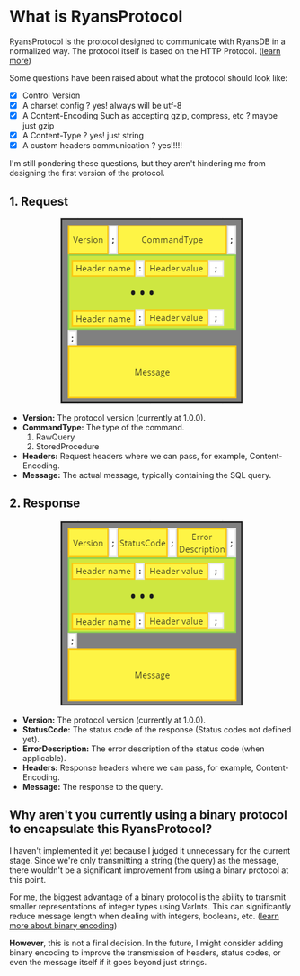 # What is RyansProtocol

RyansProtocol is the protocol designed to communicate with RyansDB in a normalized way. The protocol itself is based on the HTTP Protocol. ([learn more](https://datatracker.ietf.org/doc/html/rfc2616))

Some questions have been raised about what the protocol should look like:

- [X] Control Version
- [X] A charset config ? yes! always will be utf-8
- [X] A Content-Encoding Such as accepting gzip, compress, etc ? maybe just gzip 
- [X] A Content-Type ? yes! just string
- [X] A custom headers communication ? yes!!!!!

I'm still pondering these questions, but they aren't hindering me from designing the first version of the protocol.

## 1. Request

<p align="center">
  <img src="../../docs/imgs/ryans_protocol_request.png" />
</p>

* **Version:** The protocol version (currently at 1.0.0).
* **CommandType:** The type of the command.
  1. RawQuery
  2. StoredProcedure
* **Headers:** Request headers where we can pass, for example, Content-Encoding.
* **Message:** The actual message, typically containing the SQL query.


## 2. Response
<p align="center">
  <img src="../../docs/imgs/ryans_protocol_response.png" />
</p>
  
* **Version:** The protocol version (currently at 1.0.0).
* **StatusCode:** The status code of the response (Status codes not defined yet).
* **ErrorDescription:** The error description of the status code (when applicable).
* **Headers:** Response headers where we can pass, for example, Content-Encoding.
* **Message:** The response to the query.

## Why aren't you currently using a binary protocol to encapsulate this RyansProtocol?

I haven't implemented it yet because I judged it unnecessary for the current stage. Since we're only transmitting a string (the query) as the message, there wouldn't be a significant improvement from using a binary protocol at this point. 

For me, the biggest advantage of a binary protocol is the ability to transmit smaller representations of integer types using VarInts. This can significantly reduce message length when dealing with integers, booleans, etc. ([learn more about binary encoding](https://protobuf.dev/programming-guides/encoding/))

**However**, this is not a final decision. In the future, I might consider adding binary encoding to improve the transmission of headers, status codes, or even the message itself if it goes beyond just strings.